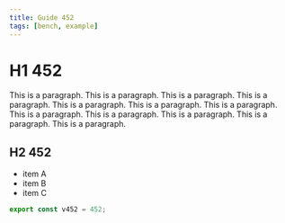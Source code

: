 ```yaml
---
title: Guide 452
tags: [bench, example]
---
```


# H1 452

This is a paragraph. This is a paragraph. This is a paragraph. This is a paragraph. This is a paragraph. This is a paragraph. This is a paragraph. This is a paragraph. This is a paragraph. This is a paragraph. This is a paragraph. This is a paragraph. 

## H2 452

- item A
- item B
- item C

```ts
export const v452 = 452;
```